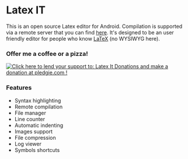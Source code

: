 # Latex IT
This is an open source Latex editor for Android. Compilation is supported via a remote server that you can find [here](https://github.com/Albyxyz/latex-it-server). It's designed to be an user friendly editor for people who know [LaTeX](https://simple.wikipedia.org/wiki/LaTeX) (no WYSIWYG here).

### Offer me a coffee or a pizza!
<a href='https://pledgie.com/campaigns/30545'><img alt='Click here to lend your support to: Latex It Donations and make a donation at pledgie.com !' src='https://pledgie.com/campaigns/30545.png?skin_name=chrome' border='0' ></a>

### Features
- Syntax highlighting
- Remote compilation
- File manager
- Line counter
- Automatic indenting
- Images support
- File compression
- Log viewer
- Symbols shortcuts
